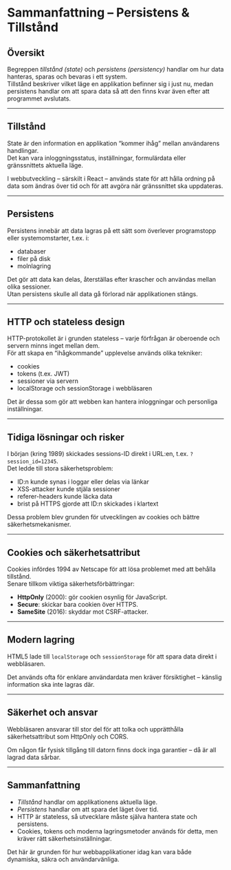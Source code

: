 # Sammanfattning – Persistens & Tillstånd

## Översikt
Begreppen *tillstånd (state)* och *persistens (persistency)* handlar om hur data hanteras, sparas och bevaras i ett system.  
Tillstånd beskriver vilket läge en applikation befinner sig i just nu, medan persistens handlar om att spara data så att den finns kvar även efter att programmet avslutats.

---

## Tillstånd
State är den information en applikation “kommer ihåg” mellan användarens handlingar.  
Det kan vara inloggningsstatus, inställningar, formulärdata eller gränssnittets aktuella läge.

I webbutveckling – särskilt i React – används state för att hålla ordning på data som ändras över tid och för att avgöra när gränssnittet ska uppdateras.

---

## Persistens
Persistens innebär att data lagras på ett sätt som överlever programstopp eller systemomstarter, t.ex. i:
- databaser  
- filer på disk  
- molnlagring  

Det gör att data kan delas, återställas efter krascher och användas mellan olika sessioner.  
Utan persistens skulle all data gå förlorad när applikationen stängs.

---

## HTTP och stateless design
HTTP-protokollet är i grunden stateless – varje förfrågan är oberoende och servern minns inget mellan dem.  
För att skapa en “ihågkommande” upplevelse används olika tekniker:
- cookies  
- tokens (t.ex. JWT)  
- sessioner via servern  
- localStorage och sessionStorage i webbläsaren  

Det är dessa som gör att webben kan hantera inloggningar och personliga inställningar.

---

## Tidiga lösningar och risker
I början (kring 1989) skickades sessions-ID direkt i URL:en, t.ex. `?session_id=12345`.  
Det ledde till stora säkerhetsproblem:
- ID:n kunde synas i loggar eller delas via länkar  
- XSS-attacker kunde stjäla sessioner  
- referer-headers kunde läcka data  
- brist på HTTPS gjorde att ID:n skickades i klartext  

Dessa problem blev grunden för utvecklingen av cookies och bättre säkerhetsmekanismer.

---

## Cookies och säkerhetsattribut

Cookies infördes 1994 av Netscape för att lösa problemet med att behålla tillstånd.  
Senare tillkom viktiga säkerhetsförbättringar:

- **HttpOnly** (2000): gör cookien osynlig för JavaScript.  
- **Secure**: skickar bara cookien över HTTPS.  
- **SameSite** (2016): skyddar mot CSRF-attacker.  

---

## Modern lagring

HTML5 lade till `localStorage` och `sessionStorage` för att spara data direkt i webbläsaren.  

Det används ofta för enklare användardata men kräver försiktighet – känslig information ska inte lagras där.

---

## Säkerhet och ansvar

Webbläsaren ansvarar till stor del för att tolka och upprätthålla säkerhetsattribut som HttpOnly och CORS.  

Om någon får fysisk tillgång till datorn finns dock inga garantier – då är all lagrad data sårbar.

---

## Sammanfattning

- *Tillstånd* handlar om applikationens aktuella läge.  
- *Persistens* handlar om att spara det läget över tid.  
- HTTP är stateless, så utvecklare måste själva hantera state och persistens.  
- Cookies, tokens och moderna lagringsmetoder används för detta, men kräver rätt säkerhetsinställningar.  

Det här är grunden för hur webbapplikationer idag kan vara både dynamiska, säkra och användarvänliga.
